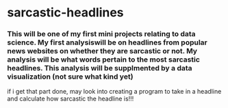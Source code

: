 # sarcastic-headlines
### This will be one of my first mini projects relating to data science. My first analysiswill be on headlines from popular news websites on whether they are sarcastic or not. My analysis will be what words pertain to the most sarcastic headlines. This analysis will be supplmented by a data visualization (not sure what kind yet)

if i get that part done, may look into creating a program to take in a headline and calculate how sarcastic the headline is!!!
